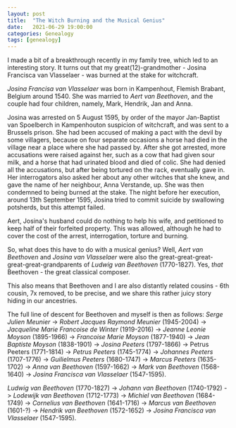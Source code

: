 ```yaml
---
layout: post
title:  "The Witch Burning and the Musical Genius"
date:   2021-06-29 19:00:00
categories: Genealogy
tags: [genealogy]
---
```

I made a bit of a breakthrough recently in my family tree, which led to an interesting story. It turns out that my great(12)-grandmother - Josina Francisca van Vlasselaer - was burned at the stake for witchcraft.

*Josina Francisa van Vlasselaer* was born in Kampenhout, Flemish Brabant, Belgium around 1540. She was married to *Aert van Beethoven*, and the couple had four children, namely, Mark, Hendrik, Jan and Anna.

Josina was arrested on 5 August 1595, by order of the mayor Jan-Baptist van Spoelberch in Kampenhouton suspicion of witchcraft, and was sent to a Brussels prison. She had been accused of making a pact with the devil by some villagers, because on four separate occasions a horse had died in the village near a place where she had passed by. After she got arrested, more accusations were raised against her, such as a cow that had given sour milk, and a horse that had urinated blood and died of colic. She had denied all the accusations, but after being tortured on the rack, eventually gave in. Her interrogators also asked her about any other witches that she knew, and gave the name of her neighbour, Anna Verstande, up. She was then condemned to being burned at the stake. The night before her execution, around 13th September 1595, Josina tried to commit suicide by swallowing potsherds, but this attempt failed.

Aert, Josina's husband could do nothing to help his wife, and petitioned to keep half of their forfeited property. This was allowed, although he had to cover the cost of the arrest, interrogation, torture and burning.

So, what does this have to do with a musical genius? Well, *Aert van Beethoven* and *Josina van Vlasselaer* were also the great-great-great-great-great-grandparents of *Ludwig van Beethoven* (1770-1827). Yes, _that_ Beethoven - the great classical composer.

This also means that Beethoven and I are also distantly related cousins - 6th cousin, 7x removed, to be precise, and we share this rather juicy story hiding in our ancestries.

The full line of descent for Beethoven and myself is then as follows:
_Serge Julien Meunier_ -> _Robert Jacques Raymond Meunier_ (1945-2004) -> _Jacqueline Marie Francoise de Winter_ (1919-2016) -> _Jeanne Leonie Moyson_ (1895-1966) -> _Francoise Marie Moyson_ (1877-1940) -> _Jean Baptiste Moyson_ (1838-1901) -> _Josina Peeters_ (1797-1866) -> Petrus Peeters (1771-1814) -> _Petrus Peeters_ (1745-1774) -> _Johannes Peeters_ (1707-1776) -> _Guilielmus Peeters_ (1680-1747) -> _Marcus Peeters_ (1635-1702) -> _Anna van Beethoven_ (1597-1662) -> _Mark van Beethoven_ (1568-1640) -> _Josina Francisca van Vlasselaer_ (1547-1595).

_Ludwig van Beethoven_ (1770-1827) -> _Johann van Beethoven_ (1740-1792) -> _Lodewijk van Beethoven_ (1712-1773) -> _Michiel van Beethoven_ (1684-1749) -> _Cornelius van Beethoven_ (1641-1716) -> _Marcus van Beethoven_ (1601-?) -> _Hendrik van Beethoven_ (1572-1652) -> _Josina Francisca van Vlasselaer_ (1547-1595).
